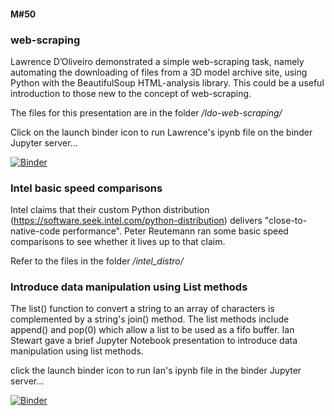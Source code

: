 #### M#50

### web-scraping

Lawrence D’Oliveiro demonstrated a simple web-scraping task, namely automating the downloading of files from a 3D model archive site, using Python with the BeautifulSoup HTML-analysis library. This could be a useful introduction to those new to the concept of web-scraping. 

The files for this presentation are in the folder */ldo-web-scraping/*

Click on the launch binder icon to run Lawrence's ipynb file on the binder Jupyter server...

[![Binder](https://mybinder.org/badge_logo.svg)](https://mybinder.org/v2/gh/HamPUG/meetings/master?filepath=2018%2F2018-10-08%2Fldo-web-scraping%2FBeautifulSoup%20Demo.ipynb)

### Intel basic speed comparisons

Intel claims that their custom Python distribution (https://software.seek.intel.com/python-distribution) delivers "close-to-native-code performance". Peter Reutemann ran some basic speed comparisons to see whether it lives up to that claim.

Refer to the files in the folder */intel_distro/*

### Introduce data manipulation using List methods

The list() function to convert a string to an array of characters is complemented by a string's join() method. The list methods include append() and pop(0) which allow a list to be used as a fifo buffer. Ian Stewart gave a brief Jupyter Notebook presentation to introduce data manipulation using list methods.

click the launch binder icon to run Ian's ipynb file in the binder Jupyter server...

[![Binder](https://mybinder.org/badge_logo.svg)](https://mybinder.org/v2/gh/HamPUG/meetings/master?filepath=2018%2F2018-10-08%2Ffifo%2Ffifo_presentation.ipynb)
